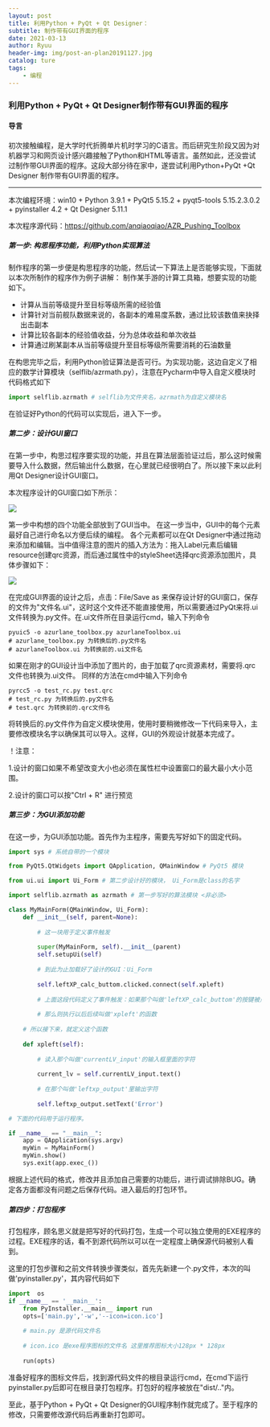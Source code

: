 ```yaml
---
layout: post
title: 利用Python + PyQt + Qt Designer：
subtitle: 制作带有GUI界面的程序
date: 2021-03-13
author: Ryuu
header-img: img/post-an-plan20191127.jpg
catalog: ture
tags:
    - 编程
---
```


### 利用Python + PyQt + Qt Designer制作带有GUI界面的程序



#### 导言

初次接触编程，是大学时代折腾单片机时学习的C语言。而后研究生阶段又因为对机器学习和网页设计感兴趣接触了Python和HTML等语言。虽然如此，还没尝试过制作带GUI界面的程序。这段大部分待在家中，遂尝试利用Python+PyQt +Qt Designer 制作带有GUI界面的程序。

<hr>
本次编程环境：win10 + Python 3.9.1 + PyQt5 5.15.2 + pyqt5-tools 5.15.2.3.0.2 + pyinstaller 4.2 + Qt Designer 5.11.1

本次程序源代码：https://github.com/anqiaoqiao/AZR_Pushing_Toolbox

##### 第一步: 构思程序功能，利用Python实现算法

制作程序的第一步便是构思程序的功能，然后试一下算法上是否能够实现，下面就以本次所制作的程序作为例子讲解： 制作某手游的计算工具箱，想要实现的功能如下。

- 计算从当前等级提升至目标等级所需的经验值
- 计算针对当前舰队数据来说的，各副本的难易度系数，通过比较该数值来抉择出击副本
- 计算比较各副本的经验值收益，分为总体收益和单次收益
- 计算通过刷某副本从当前等级提升至目标等级所需要消耗的石油数量

在构思完毕之后，利用Python验证算法是否可行。为实现功能，这边自定义了相应的数学计算模块（selflib/azrmath.py），注意在Pycharm中导入自定义模块时代码格式如下

```python
import selflib.azrmath # selflib为文件夹名，azrmath为自定义模块名
```

在验证好Python的代码可以实现后，进入下一步。

##### 第二步：设计GUI窗口

在第一步中，构思过程序要实现的功能，并且在算法层面验证过后，那么这时候需要导入什么数据，然后输出什么数据，在心里就已经很明白了。所以接下来以此利用Qt Designer设计GUI窗口。

本次程序设计的GUI窗口如下所示：

![](http://picgo.oss-ap-northeast-1.aliyuncs.com/img/GUI_looklike.jpg?x-oss-process=style/mystyle)

第一步中构想的四个功能全部放到了GUI当中。 在这一步当中，GUI中的每个元素最好自己进行命名以方便后续的编程。 各个元素都可以在Qt Designer中通过拖动来添加和编辑。当中值得注意的图片的插入方法为：拖入Label元素后编辑resource创建qrc资源，而后通过属性中的styleSheet选择qrc资源添加图片，具体步骤如下：

![](http://picgo.oss-ap-northeast-1.aliyuncs.com/img/GUI_src.jpg?x-oss-process=style/mystyle)

在完成GUI界面的设计之后，点击：File/Save as 来保存设计好的GUI窗口，保存的文件为"文件名.ui"，这时这个文件还不能直接使用，所以需要通过PyQt来将.ui文件转换为.py文件。在.ui文件所在目录运行cmd，输入下列命令

```
pyuic5 -o azurlane_toolbox.py azurlaneToolbox.ui
# azurlane_toolbox.py 为转换后的.py文件名
# azurlaneToolbox.ui 为转换前的.ui文件名
```

如果在刚才的GUI设计当中添加了图片的，由于加载了qrc资源素材，需要将.qrc文件也转换为.ui文件。 同样的方法在cmd中输入下列命令

```
pyrcc5 -o test_rc.py test.qrc
# test_rc.py 为转换后的.py文件名
# test.qrc 为转换前的.qrc文件名
```

将转换后的.py文件作为自定义模块使用，使用时要稍微修改一下代码来导入，主要修改模块名字以确保其可以导入。这样，GUI的外观设计就基本完成了。

！注意：

1.设计的窗口如果不希望改变大小也必须在属性栏中设置窗口的最大最小大小范围。

2.设计的窗口可以按"Ctrl + R" 进行预览

##### 第三步：为GUI添加功能

在这一步，为GUI添加功能。首先作为主程序，需要先写好如下的固定代码。

```python
import sys # 系统自带的一个模块

from PyQt5.QtWidgets import QApplication, QMainWindow # PyQt5 模块

from ui.ui import Ui_Form # 第二步设计好的模块， Ui_Form是class的名字

import selflib.azrmath as azrmath # 第一步写好的算法模块 <非必须>

class MyMainForm(QMainWindow, Ui_Form):
    def __init__(self, parent=None): 
        
        # 这一块用于定义事件触发
        
        super(MyMainForm, self).__init__(parent)
        self.setupUi(self) 
        
        # 到此为止加载好了设计的GUI：Ui_Form
        
        self.leftXP_calc_buttom.clicked.connect(self.xpleft)
        
        # 上面这段代码定义了事件触发：如果那个叫做'leftXP_calc_buttom'的按键被点击了，
        
        # 那么则执行以后后续叫做'xpleft'的函数
    
    # 所以接下来，就定义这个函数
    
    def xpleft(self):
        
        # 读入那个叫做'currentLV_input'的输入框里面的字符
        
        current_lv = self.currentLV_input.text()
        
        # 在那个叫做'leftxp_output'里输出字符
        
        self.leftxp_output.setText('Error')

# 下面的代码用于运行程序。

if __name__ == "__main__":
    app = QApplication(sys.argv)
    myWin = MyMainForm()
    myWin.show()
    sys.exit(app.exec_())
```

根据上述代码的格式，修改并且添加自己需要的功能后，进行调试排除BUG。确定各方面都没有问题之后保存代码。进入最后的打包环节。

##### 第四步：打包程序

打包程序，顾名思义就是把写好的代码打包，生成一个可以独立使用的EXE程序的过程。EXE程序的话，看不到源代码所以可以在一定程度上确保源代码被别人看到。

这里的打包步骤和之前文件转换步骤类似，首先先新建一个.py文件，本次的叫做'pyinstaller.py'，其内容代码如下

```python
import  os
if __name__ == '__main__':
    from PyInstaller.__main__ import run
    opts=['main.py','-w','--icon=icon.ico'] 
    
    # main.py 是源代码文件名
    
    # icon.ico 是exe程序图标的文件名 这里推荐图标大小128px * 128px
    
    run(opts)
```

准备好程序的图标文件后，找到源代码文件的根目录运行cmd，在cmd下运行pyinstaller.py后即可在根目录打包程序。打包好的程序被放在"dist/.."内。

至此，基于Python + PyQt + Qt Designer的GUI程序制作就完成了。至于程序的修改，只需要修改源代码后再重新打包即可。